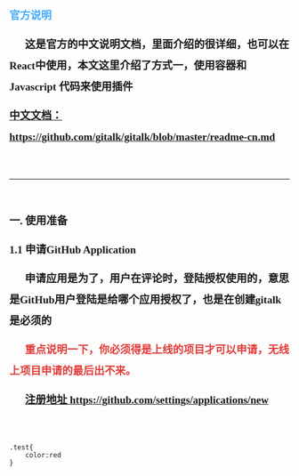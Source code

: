 <p style="line-height: 2;"><span style="color: rgb(64, 169, 255); font-size: 19px; font-family: 华文楷体;"><strong>官方说明</strong></span></p><p style="text-indent: 2em; line-height: 2;"><span style="font-size: 19px; font-family: 华文楷体;"><strong>这是官方的中文说明文档，里面介绍的很详细，也可以在React中使用，本文这里介绍了方式一，使用容器和Javascript 代码来使用插件</strong></span></p><p style="line-height: 2;"><a href="https://github.com/gitalk/gitalk/blob/master/readme-cn.md" target="_blank"><span style="font-size: 19px; font-family: 华文楷体;"><strong>中文文档： https://github.com/gitalk/gitalk/blob/master/readme-cn.md</strong></span></a></p><p style="line-height: 2;"><br></p><hr/><p style="line-height: 2;"><br></p><p style="line-height: 2;"><span style="font-size: 19px; font-family: 华文楷体;"><strong>一. 使用准备</strong></span></p><p style="line-height: 2;"><span style="font-size: 19px; font-family: 华文楷体;"><strong>1.1 申请GitHub Application</strong></span></p><p style="text-indent: 2em; line-height: 2;"><span style="font-size: 19px; font-family: 华文楷体;"><strong>申请应用是为了，用户在评论时，登陆授权使用的，意思是GitHub用户登陆是给哪个应用授权了，也是在创建gitalk是必须的</strong></span></p><p style="text-indent: 2em; line-height: 2;"><span style="color: rgb(225, 60, 57); font-size: 19px; font-family: 华文楷体;"><strong>重点说明一下，你必须得是上线的项目才可以申请，无线上项目申请的最后出不来。</strong></span></p><p style="text-indent: 2em; line-height: 2;"><a href="https://github.com/settings/applications/new" target="_blank"><span style="font-size: 19px; font-family: 华文楷体;"><strong>注册地址 https://github.com/settings/applications/new</strong></span></a></p><p><br></p><pre><code class="language-javascript">
.test{
    color:red
}</code></pre><p><br></p>